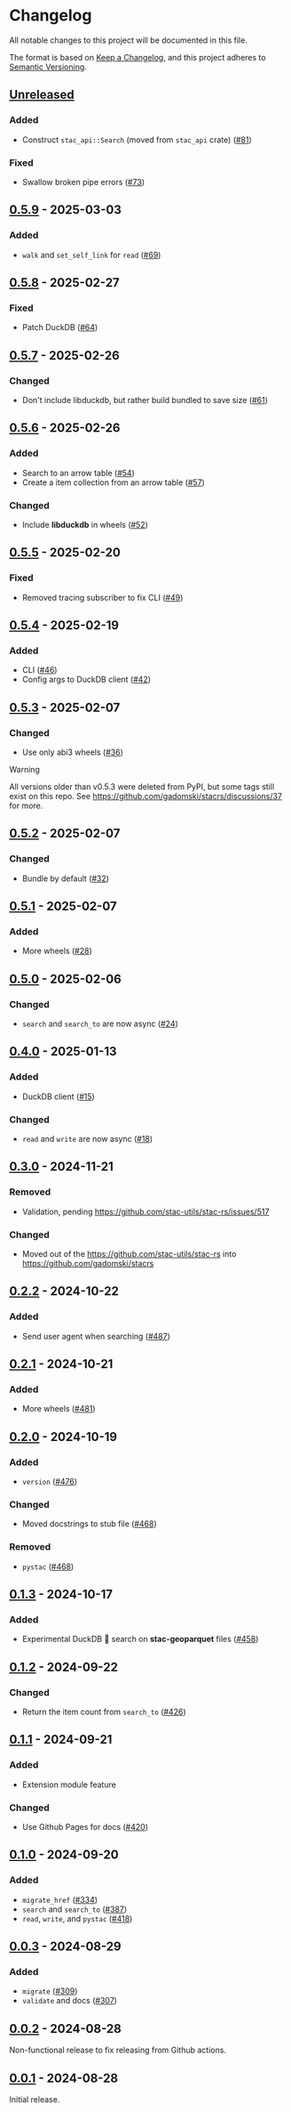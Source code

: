 # Changelog

All notable changes to this project will be documented in this file.

The format is based on [Keep a Changelog](https://keepachangelog.com/en/1.0.0/), and this project adheres to [Semantic Versioning](https://semver.org/spec/v2.0.0.html).

## [Unreleased]

### Added

- Construct `stac_api::Search` (moved from `stac_api` crate) ([#81](https://github.com/stac-utils/stacrs/pull/81))

### Fixed

- Swallow broken pipe errors ([#73](https://github.com/stac-utils/stacrs/pull/73))

## [0.5.9] - 2025-03-03

### Added

- `walk` and `set_self_link` for `read` ([#69](https://github.com/stac-utils/stacrs/pull/69))

## [0.5.8] - 2025-02-27

### Fixed

- Patch DuckDB ([#64](https://github.com/stac-utils/stacrs/pull/64))

## [0.5.7] - 2025-02-26

### Changed

- Don't include libduckdb, but rather build bundled to save size ([#61](https://github.com/stac-utils/stacrs/pull/61))

## [0.5.6] - 2025-02-26

### Added

- Search to an arrow table ([#54](https://github.com/stac-utils/stacrs/pull/54))
- Create a item collection from an arrow table ([#57](https://github.com/stac-utils/stacrs/pull/57))

### Changed

- Include **libduckdb** in wheels ([#52](https://github.com/stac-utils/stacrs/pull/52))

## [0.5.5] - 2025-02-20

### Fixed

- Removed tracing subscriber to fix CLI ([#49](https://github.com/stac-utils/stacrs/pull/49))

## [0.5.4] - 2025-02-19

### Added

- CLI ([#46](https://github.com/stac-utils/stacrs/pull/46))
- Config args to DuckDB client ([#42](https://github.com/stac-utils/stacrs/pull/42))

## [0.5.3] - 2025-02-07

### Changed

- Use only abi3 wheels ([#36](https://github.com/gadomski/stacrs/pull/36))

> [!WARNING]
> All versions older than v0.5.3 were deleted from PyPI, but some tags still exist on this repo.
> See <https://github.com/gadomski/stacrs/discussions/37> for more.

## [0.5.2] - 2025-02-07

### Changed

- Bundle by default ([#32](https://github.com/gadomski/stacrs/pull/32))

## [0.5.1] - 2025-02-07

### Added

- More wheels ([#28](https://github.com/gadomski/stacrs/pull/28))

## [0.5.0] - 2025-02-06

### Changed

- `search` and `search_to` are now async ([#24](https://github.com/gadomski/stacrs/pull/24))

## [0.4.0] - 2025-01-13

### Added

- DuckDB client ([#15](https://github.com/gadomski/stacrs/pull/15))

### Changed

- `read` and `write` are now async ([#18](https://github.com/gadomski/stacrs/pull/18))

## [0.3.0] - 2024-11-21

### Removed

- Validation, pending <https://github.com/stac-utils/stac-rs/issues/517>

### Changed

- Moved out of the <https://github.com/stac-utils/stac-rs> into <https://github.com/gadomski/stacrs>

## [0.2.2] - 2024-10-22

### Added

- Send user agent when searching ([#487](https://github.com/stac-utils/stac-rs/pull/487))

## [0.2.1] - 2024-10-21

### Added

- More wheels ([#481](https://github.com/stac-utils/stac-rs/pull/481))

## [0.2.0] - 2024-10-19

### Added

- `version` ([#476](https://github.com/stac-utils/stac-rs/pull/476))

### Changed

- Moved docstrings to stub file ([#468](https://github.com/stac-utils/stac-rs/pull/468))

### Removed

- `pystac` ([#468](https://github.com/stac-utils/stac-rs/pull/468))

## [0.1.3] - 2024-10-17

### Added

- Experimental DuckDB 🦆 search on **stac-geoparquet** files ([#458](https://github.com/stac-utils/stac-rs/pull/458))

## [0.1.2] - 2024-09-22

### Changed

- Return the item count from `search_to` ([#426](https://github.com/stac-utils/stac-rs/pull/426))

## [0.1.1] - 2024-09-21

### Added

- Extension module feature

### Changed

- Use Github Pages for docs ([#420](https://github.com/stac-utils/stac-rs/pull/420))

## [0.1.0] - 2024-09-20

### Added

- `migrate_href` ([#334](https://github.com/stac-utils/stac-rs/pull/334))
- `search` and `search_to` ([#387](https://github.com/stac-utils/stac-rs/pull/387))
- `read`, `write`, and `pystac` ([#418](https://github.com/stac-utils/stac-rs/pull/418))

## [0.0.3] - 2024-08-29

### Added

- `migrate` ([#309](https://github.com/stac-utils/stac-rs/pull/309))
- `validate` and docs ([#307](https://github.com/stac-utils/stac-rs/pull/307))

## [0.0.2] - 2024-08-28

Non-functional release to fix releasing from Github actions.

## [0.0.1] - 2024-08-28

Initial release.

[Unreleased]: https://github.com/gadomski/stacrs/compare/v0.5.9...main
[0.5.9]: https://github.com/gadomski/stacrs/compare/v0.5.8...v0.5.9
[0.5.8]: https://github.com/gadomski/stacrs/compare/v0.5.7...v0.5.8
[0.5.7]: https://github.com/gadomski/stacrs/compare/v0.5.6...v0.5.7
[0.5.6]: https://github.com/gadomski/stacrs/compare/v0.5.5...v0.5.6
[0.5.5]: https://github.com/gadomski/stacrs/compare/v0.5.4...v0.5.5
[0.5.4]: https://github.com/gadomski/stacrs/compare/v0.5.3...v0.5.4
[0.5.3]: https://github.com/gadomski/stacrs/compare/v0.5.2...v0.5.3
[0.5.2]: https://github.com/gadomski/stacrs/compare/v0.5.1...v0.5.2
[0.5.1]: https://github.com/gadomski/stacrs/compare/v0.5.0...v0.5.1
[0.5.0]: https://github.com/gadomski/stacrs/compare/v0.4.0...v0.5.0
[0.4.0]: https://github.com/gadomski/stacrs/compare/v0.3.0...v0.4.0
[0.3.0]: https://github.com/gadomski/stacrs/releases/tag/v0.3.0
[0.2.2]: https://github.com/stac-utils/stac-rs/compare/python-v0.2.1...python-v0.2.2
[0.2.1]: https://github.com/stac-utils/stac-rs/compare/python-v0.2.0...python-v0.2.1
[0.2.0]: https://github.com/stac-utils/stac-rs/compare/python-v0.1.3...python-v0.2.0
[0.1.3]: https://github.com/stac-utils/stac-rs/compare/python-v0.1.2...python-v0.1.3
[0.1.2]: https://github.com/stac-utils/stac-rs/compare/python-v0.1.1...python-v0.1.2
[0.1.1]: https://github.com/stac-utils/stac-rs/compare/python-v0.1.0...python-v0.1.1
[0.1.0]: https://github.com/stac-utils/stac-rs/compare/python-v0.0.3...python-v0.1.0
[0.0.3]: https://github.com/stac-utils/stac-rs/compare/python-v0.0.2...python-v0.0.3
[0.0.2]: https://github.com/stac-utils/stac-rs/compare/python-v0.0.1...python-v0.0.2
[0.0.1]: https://github.com/stac-utils/stac-rs/releases/tag/python-v0.0.1

<!-- markdownlint-disable-file MD024 -->
